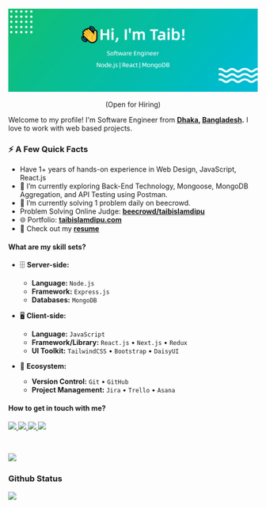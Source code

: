![Header](https://raw.githubusercontent.com/taibislamdipu/taibislamdipu/main/assets/github-profile-header.png)

<p align="center">(Open for Hiring)</p>

Welcome to my profile! I'm Software Engineer from **[Dhaka](https://en.wikipedia.org/wiki/Dhaka), [Bangladesh](https://en.wikipedia.org/wiki/Bangladesh).** I love to work with web based projects. 

### ⚡️ A Few Quick Facts

- Have 1+ years of hands-on experience in Web Design, JavaScript, React.js
- 🔭 I’m currently exploring Back-End Technology, Mongoose, MongoDB Aggregation, and API Testing using Postman.
- 🎯 I’m currently solving 1 problem daily on beecrowd.
- Problem Solving Online Judge: <a href="https://www.beecrowd.com.br/judge/en/profile/834556" target="_blank">**beecrowd/taibislamdipu**</a>
- 🌐 Portfolio: **[taibislamdipu.com](https://taibislamdipu.netlify.app)**
- 📒 Check out my **[resume](https://drive.google.com/file/d/1zYMToXAO_OC6sUNnp5nM5LtBVq5r0fLU/view?usp=sharing)**

#### What are my skill sets?

- 🗄️ **Server-side:**

  - **Language:** `Node.js`
  - **Framework:** `Express.js`
  - **Databases:** `MongoDB`

- 🖥 **Client-side:**

  - **Language:** `JavaScript`
  - **Framework/Library:** `React.js` • `Next.js` • `Redux`
  - **UI Toolkit:** `TailwindCSS` • `Bootstrap` • `DaisyUI`

- 🎡 **Ecosystem:**
  - **Version Control:** `Git` • `GitHub`
  - **Project Management:** `Jira` • `Trello` • `Asana`

#### How to get in touch with me?

<p left="center">
<a href="https://www.linkedin.com/in/taibislamdipu">
  <img src="https://img.shields.io/badge/linkedin-%230077B5.svg?&style=for-the-badge&logo=linkedin&logoColor=white" height=25>
</a> 
<a href="https://www.facebook.com/taibislamdipu">
  <img src="https://img.shields.io/badge/Facebook-1877F2?style=for-the-badge&logo=facebook&logoColor=white" height=25>
</a>
<a href="https://medium.com/@taibislamdipu">
  <img src="https://img.shields.io/badge/medium-%231DA1F2.svg?&style=for-the-badge&logo=medium&logoColor=white" height=25>
</a> 
<a href="mailto:mailtaibislam@gmail.com">
  <img src="https://img.shields.io/badge/Gmail-D14836?style=for-the-badge&logo=gmail&logoColor=white" height=25>
</a>
</p>

<br/>
<!-- GitHub Profile Views Counter -->

![](https://komarev.com/ghpvc/?username=taibislamdipu)

### Github Status

<a href="http://www.github.com/taibislamdipu"><img src="https://github-readme-streak-stats.herokuapp.com/?user=taibislamdipu&stroke=ffffff&background=1c1917&ring=0891b2&fire=0891b2&currStreakNum=ffffff&currStreakLabel=0891b2&sideNums=ffffff&sideLabels=ffffff&dates=ffffff&hide_border=true" /></a>
